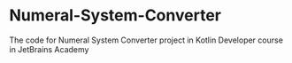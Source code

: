 # Numeral-System-Converter
The code for Numeral System Converter project in Kotlin Developer course in JetBrains Academy
